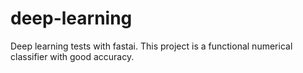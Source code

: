# deep-learning

Deep learning tests with fastai. This project is a functional numerical classifier with good accuracy.
